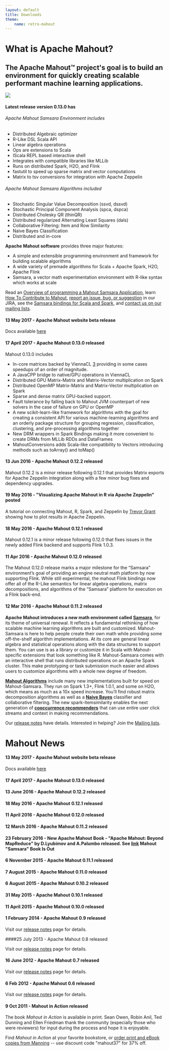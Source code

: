```yaml
---
layout: default
title: Downloads
theme:
    name: retro-mahout
---
```


# What is Apache Mahout?
## The Apache Mahout™ project's goal is to build an environment for quickly creating scalable performant machine learning applications.

  <div class="highlights">
    <a href="http://mahout.apache.org/general/downloads.html"><img src="http://mahout.apache.org/images/download-mahout.png"/></a>
    <h4>Latest release version 0.13.0 has</h4>
    <h6>Apache Mahout Samsara Environment includes</h6>
    <ul>
      <li>Distributed Algebraic optimizer</li>
      <li>R-Like DSL Scala API</li>
      <li>Linear algebra operations</li>
      <li>Ops are extensions to Scala</li>
      <li>IScala REPL based interactive shell</li>
      <li>Integrates with compatible libraries like MLLib</li>
      <li>Runs on distributed Spark, H2O, and Flink</li>
      <li>fastutil to speed up sparse matrix and vector computations</li>
      <li>Matrix to tsv conversions for integration with Apache Zeppelin</li>
    </ul>
    <h6>Apache Mahout Samsara Algorithms included</h6>
    <ul>
      <li>Stochastic Singular Value Decomposition (ssvd, dssvd)</li>
      <li>Stochastic Principal Component Analysis (spca, dspca)</li>
      <li>Distributed Cholesky QR (thinQR) </li>
      <li>Distributed regularized Alternating Least Squares (dals)</li>
      <li>Collaborative Filtering: Item and Row Similarity</li>
      <li>Naive Bayes Classification</li>
      <li>Distributed and in-core</li>
    </ul>
  </div>

**Apache Mahout software** provides three major features:
- A simple and extensible programming environment and framework for building scalable algorithms
- A wide variety of premade algorithms for Scala + Apache Spark, H2O, Apache Flink
- Samsara, a vector math experimentation environment with R-like syntax which works at scale


Read an [Overview of programming a Mahout Samsara Application][1], 
learn [How To Contribute to Mahout][2],
[report an issue, bug, or suggestion][3] in our JIRA, 
see the [Samsara bindings for Scala and Spark][4],
and [contact us on our mailing lists][5].

#### 13 May 2017 - Apache Mahout website beta release

Docs available [here](http://mahout.apache.org/docs/0.13.1-SNAPSHOT)

#### 17 April 2017 - Apache Mahout 0.13.0 released

Mahout 0.13.0 includes 

* In-core matrices backed by ViennaCL [3] providing in some cases speedups
of an order of magnitude.
* A JavaCPP bridge to native/GPU operations in ViennaCL
* Distributed GPU Matrix-Matrix and Matrix-Vector multiplication on Spark
* Distributed OpenMP Matrix-Matrix and Matrix-Vector multiplication on Spark
* Sparse and dense matrix GPU-backed support.
* Fault tolerance by falling back to Mahout JVM counterpart of new solvers
in the case of failure on GPU or OpenMP
* A new scikit-learn-like framework for algorithms with the goal for
creating a consistent API for various machine-learning algorithms and an
orderly package structure for grouping regression, classification,
clustering, and pre-processing algorithms together
* New DRM wrappers in Spark Bindings making it more convenient to create
DRMs from MLLib RDDs and DataFrames
* MahoutConversions adds Scala-like compatibility to Vectors introducing
methods such as toArray() and toMap()

#### 13 Jun 2016 - Apache Mahout 0.12.2 released

Mahout 0.12.2 is a minor release following 0.12.1 that provides Matrix exports for Apache Zeppelin integration along with a few minor bug fixes and dependency upgrades. 

 
#### 19 May 2016 - "Visualizing Apache Mahout in R via Apache Zeppelin" posted
<p>A tutorial on connecting Mahout, R, Spark, and Zeppelin by <a href="https://trevorgrant.org/2016/05/19/visualizing-apache-mahout-in-r-via-apache-zeppelin-incubating" target="_blank">Trevor Grant</a> showing how to plot results in Apache Zeppelin.</p>

#### 18 May 2016 - Apache Mahout 0.12.1 released 

Mahout 0.12.1 is a minor release following 0.12.0 that fixes issues in the newly added Flink backend and supports Flink 1.0.3.


#### **11 Apr 2016 - Apache Mahout 0.12.0 released**

The Mahout 0.12.0 release marks a major milestone for the “Samsara” environment’s goal of providing an engine neutral math platform by now supporting Flink.  While still experimental, the mahout Flink bindings now offer all of the R-Like semantics for linear algebra operations, matrix decompositions, and algorithms of the “Samsara” platform for execution on a Flink back-end.

 
#### **12 Mar 2016 - Apache Mahout 0.11.2 released**
**Apache Mahout introduces a new math environment called** [**Samsara**](http://mahout.apache.org/users/sparkbindings/home.html), 
    for its theme of universal renewal. It reflects a fundamental rethinking of how scalable machine learning 
    algorithms are built and customized. Mahout-Samsara is here to help people create their own math while providing
    some off-the-shelf algorithm implementations. At its core are general linear algebra and statistical operations 
   along with the data structures to support them. You can use is as a library or customize it in Scala with Mahout-specific extensions 
   that look something like R. 
   Mahout-Samsara comes with an interactive shell that runs distributed operations on an Apache Spark cluster. 
   This make prototyping or task submission much easier and allows users to customize algorithms with
   a whole new degree of freedom.

  [**Mahout Algorithms**](http://mahout.apache.org/users/basics/algorithms.html) include many new 
    implementations built for speed on Mahout-Samsara. They run on Spark 1.3+, Flink 1.0.1, and some on H2O, which means as 
    much as a 10x speed increase. You’ll find robust matrix decomposition algorithms as well as a **[Naive Bayes][6]** 
   classifier and collaborative filtering. The new spark-itemsimilarity enables the next generation of **[cooccurrence 
   recommenders][7]** that can use entire user click streams and context in making recommendations.

  Our [release notes](http://mahout.apache.org/general/release-notes.html) have details. Interested in helping? Join the <a href="https://mahout.apache.org/general/mailing-lists,-irc-and-archives.html">Mailing lists</a>.

# Mahout News

#### 13 May 2017 - Apache Mahout website beta release

Docs available [here](http://mahout.apache.org/docs/0.13.1-SNAPSHOT)

#### 17 April 2017 - Apache Mahout 0.13.0 released

#### 13 June 2016 - Apache Mahout 0.12.2 released

#### 18 May 2016 - Apache Mahout 0.12.1 released

#### 11 April 2016 - Apache Mahout 0.12.0 released

#### 12 March 2016 - Apache Mahout 0.11.2 released

#### 23 February 2016 - New Apache Mahout Book - "Apache Mahout: Beyond MapReduce" by D.Lyubimov and A.Palumbo released. See [link](http://www.weatheringthroughtechdays.com/2016/02/mahout-samsara-book-is-out.html) Mahout "Samsara" Book Is Out

#### 6 November 2015 - Apache Mahout 0.11.1 released

#### 7 August 2015 - Apache Mahout 0.11.0 released

#### 6 August 2015 - Apache Mahout 0.10.2 released

#### 31 May 2015 - Apache Mahout 0.10.1 released

#### 11 April 2015 - Apache Mahout 0.10.0 released

#### 1 February 2014 - Apache Mahout 0.9 released

Visit our [release notes](http://svn.apache.org/viewvc/mahout/trunk/CHANGELOG?view=markup&pathrev=1563661) page for details.



####25 July 2013 - Apache Mahout 0.8 released

Visit our [release notes](http://mahout.apache.org/general/release-notes.html) page for details.

#### 16 June 2012 - Apache Mahout 0.7 released

Visit our [release notes](http://mahout.apache.org/general/release-notes.html) page for details.

#### 6 Feb 2012 - Apache Mahout 0.6 released

Visit our [release notes](http://mahout.apache.org/general/release-notes.html) page for details.

#### 9 Oct 2011 - Mahout in Action released

The book *Mahout in Action* is available in print. Sean Owen, Robin Anil, Ted Dunning and Ellen Friedman thank the community (especially those who were reviewers) for input during the process and hope it is enjoyable.

Find *Mahout in Action* at your favorite bookstore, or [order print and eBook copies from Manning](http://manning.com/owen/) -- use discount code "mahout37" for 37% off.


  [1]: http://mahout.apache.org/users/environment/how-to-build-an-app.html
  [2]: http://mahout.apache.org/developers/how-to-contribute.html
  [3]: http://mahout.apache.org/developers/issue-tracker.html
  [4]: http://mahout.apache.org/users/sparkbindings/home.html
  [5]: http://mahout.apache.org/general/mailing-lists,-irc-and-archives.html
  [6]: http://mahout.apache.org/users/algorithms/spark-naive-bayes.html
  [7]: http://mahout.apache.org/users/algorithms/intro-cooccurrence-spark.html